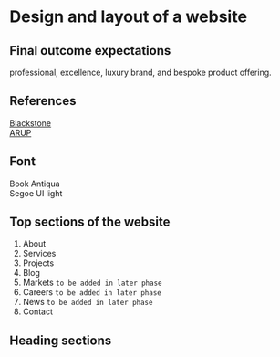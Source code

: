 # Design and layout of a website
## Final outcome expectations
professional, excellence, luxury brand, and bespoke product offering.
## References
[Blackstone](https://www.blackstone.com/) <br>
[ARUP](https://www.arup.com/)
## Font
Book Antiqua <br>
Segoe UI light
## Top sections of the website
1. About
2. Services
3. Projects
4. Blog
5. Markets `to be added in later phase`
6. Careers `to be added in later phase`
7. News `to be added in later phase`
8. Contact
## Heading sections
